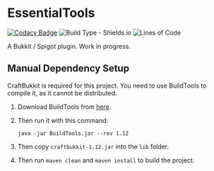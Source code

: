 # EssentialTools

[![Codacy Badge](https://api.codacy.com/project/badge/Grade/37f9d3613d6946d791e634b5f90c2c3d)](https://app.codacy.com/app/CodeNet/EssentialTools?utm_source=github.com&utm_medium=referral&utm_content=Prouser123/EssentialTools&utm_campaign=Badge_Grade_Dashboard)
![Build Type - Shields.io](https://img.shields.io/badge/buildtype-maven-red.svg)
![Lines of Code](https://tokei.rs/b1/github/Prouser123/EssentialTools)

A Bukkit / Spigot plugin.
Work in progress.

## Manual Dependency Setup

CraftBukkit is required for this project. You need to use BuildTools to compile it, as it cannot be distributed.

1.  Download BuildTools from [here](https://hub.spigotmc.org/jenkins/job/BuildTools/lastSuccessfulBuild/artifact/target/BuildTools.jar).

2.  Then run it with this command:

    `java -jar BuildTools.jar --rev 1.12`

3.  Then copy `craftbukkit-1.12.jar` into the `lib` folder.

4.  Then run `maven clean` and `maven install` to build the project.
